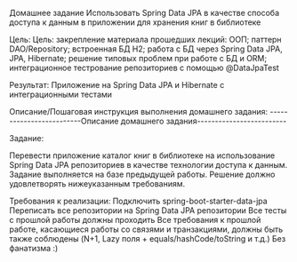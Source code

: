 Домашнее задание
Использовать Spring Data JPA в качестве способа доступа к данным в приложении для хранения книг в библиотеке

Цель:
Цель: закрепление материала прошедших лекций: ООП;
паттерн DAO/Repository;
встроенная БД H2;
работа с БД через Spring Data JPA, JPA, Hibernate; решение типовых проблем при работе с БД и ORM;
интеграционное тестрование репозиториев с помощью @DataJpaTest

Результат: Приложение на Spring Data JPA и Hibernate с интеграционными тестами


Описание/Пошаговая инструкция выполнения домашнего задания:
-------------------------Описание домашнего задания-------------------------

Задание:

Перевести приложение каталог книг в библиотеке на использование Spring Data JPA репозиториев в качестве технологии доступа к данным. Задание выполняется на базе предыдущей работы. Решение должно удовлетворять нижеуказанным требованиям.


Требования к реализации:
Подключить spring-boot-starter-data-jpa
Переписать все репозитории на Spring Data JPA репозитории
Все тесты с прошлой работы должны проходить
Все требования к прошлой работе, касающиеся работы со связями и транзакциями, должны быть также соблюдены (N+1, Lazy поля + equals/hashCode/toString и т.д.)
Без фанатизма :)
